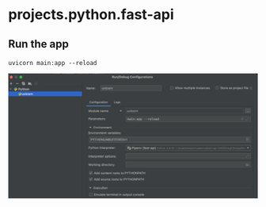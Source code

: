 # projects.python.fast-api

## Run the app

```commandline
uvicorn main:app --reload
```

![img.png](img.png)
